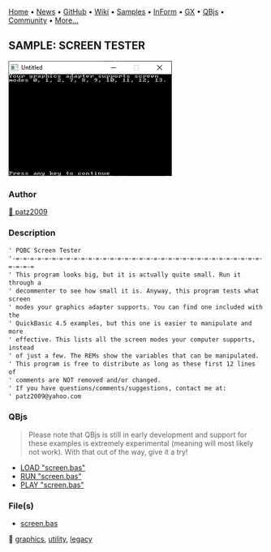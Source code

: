 [Home](https://qb64.com) • [News](../../news.md) • [GitHub](https://github.com/QB64Official/qb64) • [Wiki](https://github.com/QB64Official/qb64/wiki) • [Samples](../../samples.md) • [InForm](../../inform.md) • [GX](../../gx.md) • [QBjs](../../qbjs.md) • [Community](../../community.md) • [More...](../../more.md)

## SAMPLE: SCREEN TESTER

![screenshot.png](img/screenshot.png)

### Author

[🐝 patz2009](../patz2009.md) 

### Description

```text
' PQBC Screen Tester
'-=-=-=-=-=-=-=-=-=-=-=-=-=-=-=-=-=-=-=-=-=-=-=-=-=-=-=-=-=-=-=-=-=-=-=-=-=-=
' This program looks big, but it is actually quite small. Run it through a
' decommenter to see how small it is. Anyway, this program tests what screen
' modes your graphics adapter supports. You can find one included with the
' QuickBasic 4.5 examples, but this one is easier to manipulate and more
' effective. This lists all the screen modes your computer supports, instead
' of just a few. The REMs show the variables that can be manipulated.
' This program is free to distribute as long as these first 12 lines of
' comments are NOT removed and/or changed.
' If you have questions/comments/suggestions, contact me at:
' patz2009@yahoo.com
```

### QBjs

> Please note that QBjs is still in early development and support for these examples is extremely experimental (meaning will most likely not work). With that out of the way, give it a try!

* [LOAD "screen.bas"](https://v6p9d9t4.ssl.hwcdn.net/html/6022890/index.html?src=https://qb64.com/samples/screen-tester/src/screen.bas)
* [RUN "screen.bas"](https://v6p9d9t4.ssl.hwcdn.net/html/6022890/index.html?mode=auto&src=https://qb64.com/samples/screen-tester/src/screen.bas)
* [PLAY "screen.bas"](https://v6p9d9t4.ssl.hwcdn.net/html/6022890/index.html?mode=play&src=https://qb64.com/samples/screen-tester/src/screen.bas)

### File(s)

* [screen.bas](src/screen.bas)

🔗 [graphics](../graphics.md), [utility](../utility.md), [legacy](../legacy.md)
